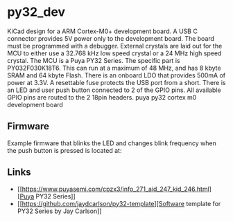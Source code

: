 # py32_dev

KiCad design for a ARM Cortex-M0+ development board. A USB C connector
provides 5V power only to the development board. The board must be
programmed with a debugger. External crystals are laid out for the MCU
to either use a 32.768 kHz low speed crystal or a 24 MHz high speed
crystal. The MCU is a Puya PY32 Series. The specific part is
PY032F030K18T6. This can run at a maximum of 48 MHz, and has 8 kbyte
SRAM and 64 kbyte Flash. There is an onboard LDO that provides 500mA
of power at 3.3V. A resettable fuse protects the USB port from a
short. There is an LED and user push button connected to 2 of the GPIO
pins. All available GPIO pins are routed to the 2 18pin headers.  puya
py32 cortex m0 development board

## Firmware
Example firmware that blinks the LED and changes blink frequency when the push button is pressed is located at:

## Links
- [[https://www.puyasemi.com/cpzx3/info_271_aid_247_kid_246.html][Puya PY32 Series]]
- [[https://github.com/jaydcarlson/py32-template][Software template for PY32 Series by Jay Carlson]]
